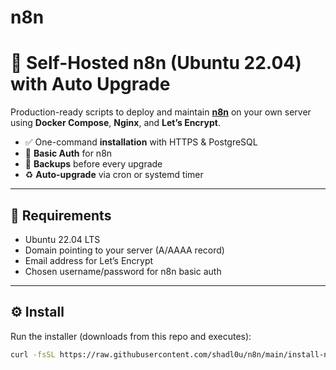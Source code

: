 # n8n
# 🚀 Self-Hosted n8n (Ubuntu 22.04) with Auto Upgrade

Production-ready scripts to deploy and maintain **[n8n](https://n8n.io)** on your own server using **Docker Compose**, **Nginx**, and **Let’s Encrypt**.

- ✅ One-command **installation** with HTTPS & PostgreSQL  
- 🔐 **Basic Auth** for n8n  
- 💾 **Backups** before every upgrade  
- ♻️ **Auto-upgrade** via cron or systemd timer  



---

## 🧰 Requirements

- Ubuntu 22.04 LTS
- Domain pointing to your server (A/AAAA record)
- Email address for Let’s Encrypt
- Chosen username/password for n8n basic auth

---

## ⚙️ Install

Run the installer (downloads from this repo and executes):

```bash
curl -fsSL https://raw.githubusercontent.com/shadl0u/n8n/main/install-n8n-with-domain.sh | sudo bash

